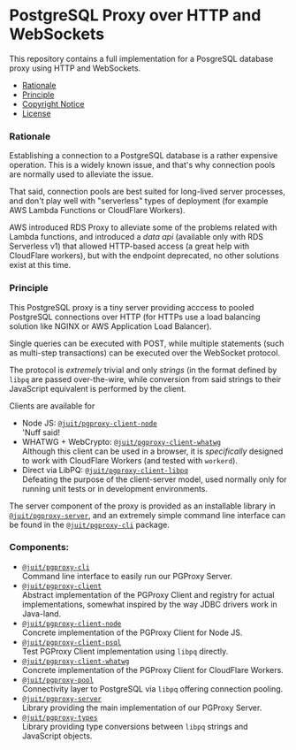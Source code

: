 # PostgreSQL Proxy over HTTP and WebSockets

This repository contains a full implementation for a PosgreSQL database proxy
using HTTP and WebSockets.

* [Rationale](#rationale)
* [Principle](#principle)
* [Copyright Notice](NOTICE.md)
* [License](LICENSE.md)

### Rationale

Establishing a connection to a PostgreSQL database is a rather expensive
operation. This is a widely known issue, and that's why connection pools are
normally used to alleviate the issue.

That said, connection pools are best suited for long-lived server processes,
and don't play well with "serverless" types of deployment (for example AWS
Lambda Functions or CloudFlare Workers).

AWS introduced RDS Proxy to alleviate some of the problems related with Lambda
functions, and introduced a _data api_ (available only with RDS Serverless v1)
that allowed HTTP-based access (a great help with CloudFlare workers), but with
the endpoint deprecated, no other solutions exist at this time.

### Principle

This PostgreSQL proxy is a tiny server providing acccess to pooled PostgreSQL
connections over HTTP (for HTTPs use a load balancing solution like NGINX or
AWS Application Load Balancer).

Single queries can be executed with POST, while multiple statements (such as
multi-step transactions) can be executed over the WebSocket protocol.

The protocol is _extremely_ trivial and only _strings_ (in the format defined
by `libpq` are passed over-the-wire, while conversion from said strings to
their JavaScript equivalent is performed by the client.

Clients are available for

* Node JS: [`@juit/pgproxy-client-node`](./workspaces/node) \
  'Nuff said!
* WHATWG + WebCrypto: [`@juit/pgproxy-client-whatwg`](./workspaces/whatwg) \
  Although this client can be used in a browser, it is _specifically_ designed
  to work with CloudFlare Workers (and tested with `workerd`).
* Direct via LibPQ: [`@juit/pgproxy-client-libpq`](./workspaces/libpq) \
  Defeating the purpose of the client-server model, used normally only for
  running unit tests or in development environments.

The server component of the proxy is provided as an installable library in
[`@juit/pgproxy-server`](./workspaces/server), and an extremely simple command
line interface can be found in the [`@juit/pgproxy-cli`](./workspaces/cli)
package.

### Components:

* [`@juit/pgproxy-cli`](workspaces/cli) \
  Command line interface to easily run our PGProxy Server.
* [`@juit/pgproxy-client`](workspaces/client) \
  Abstract implementation of the PGProxy Client and registry for actual
  implementations, somewhat inspired by the way JDBC drivers work in Java-land.
* [`@juit/pgproxy-client-node`](workspaces/client-node) \
  Concrete implementation of the PGProxy Client for Node JS.
* [`@juit/pgproxy-client-psql`](workspaces/client-psql) \
  Test PGProxy Client implementation using `libpq` directly.
* [`@juit/pgproxy-client-whatwg`](workspaces/client-whatwg) \
  Concrete implementation of the PGProxy Client for CloudFlare Workers.
* [`@juit/pgproxy-pool`](workspaces/pool) \
  Connectivity layer to PostgreSQL via `libpq` offering connection pooling.
* [`@juit/pgproxy-server`](workspaces/server) \
  Library providing the main implementation of our PGProxy Server.
* [`@juit/pgproxy-types`](workspaces/types) \
  Library providing type conversions between `libpq` strings and JavaScript
  objects.
